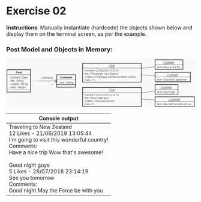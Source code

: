 # Exercise 02
**Instructions**: Manually instantiate (hardcode) the objects shown below and display them on the terminal screen, as per the example.

### Post Model and Objects in Memory:
![Post Model](https://github.com/souzafcharles/Complete-Java-Object-Oriented-Programming-and-Projects/blob/main/Section_J10_Enumerations_and_Composition/Exercise02/post-model.png)


| **Console output**                                                                                                                                                                                                                                                                                                          |
|-----------------------------------------------------------------------------------------------------------------------------------------------------------------------------------------------------------------------------------------------------------------------------------------------------------------------------|
| Traveling to New Zealand <br/> 12 Likes - 21/06/2018 13:05:44 <br/> I'm going to visit this wonderful country! <br/> Comments: <br/> Have a nice trip Wow that's awesome! <br/> <br/> Good night guys <br/> 5 Likes - 28/07/2018 23:14:19 <br/> See you tomorrow <br/> Comments: <br/> Good night May the Force be with you |                  

